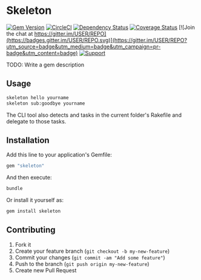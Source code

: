 # Skeleton

[![Gem Version](https://badge.fury.io/rb/GEMNAME.png)](http://badge.fury.io/rb/GEMNAME)
[![CircleCI](https://circleci.com/gh/USER/GEMNAME.svg?style=svg)](https://circleci.com/gh/USER/REPO)
[![Dependency Status](https://gemnasium.com/USER/GEMNAME.png)](https://gemnasium.com/USER/REPO)
[![Coverage Status](https://coveralls.io/repos/USER/REPO/badge.png)](https://coveralls.io/r/USER/REPO)
[![Join the chat at https://gitter.im/USER/REPO](https://badges.gitter.im/USER/REPO.svg)](https://gitter.im/USER/REPO?utm_source=badge&utm_medium=badge&utm_campaign=pr-badge&utm_content=badge)
[![Support](https://img.shields.io/badge/get-support-blue.svg)](https://boltops.com?utm_source=badge&utm_medium=badge&utm_campaign=thor_template)

TODO: Write a gem description

## Usage

```sh
skeleton hello yourname
skeleton sub:goodbye yourname
```

The CLI tool also detects and tasks in the current folder's Rakefile and delegate to those tasks.

## Installation

Add this line to your application's Gemfile:

```sh
gem "skeleton"
```

And then execute:

```sh
bundle
```

Or install it yourself as:

```sh
gem install skeleton
```

## Contributing

1. Fork it
2. Create your feature branch (`git checkout -b my-new-feature`)
3. Commit your changes (`git commit -am "Add some feature"`)
4. Push to the branch (`git push origin my-new-feature`)
5. Create new Pull Request

